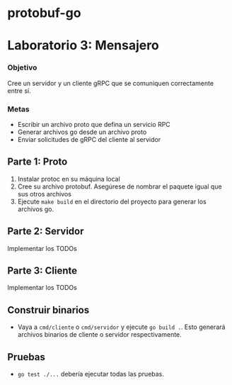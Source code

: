 # protobuf-go

# Laboratorio 3: Mensajero

### Objetivo

Cree un servidor y un cliente gRPC que se comuniquen correctamente entre sí.

### Metas

- Escribir un archivo proto que defina un servicio RPC
- Generar archivos go desde un archivo proto
- Enviar solicitudes de gRPC del cliente al servidor

<h2>Parte 1: Proto</h2>
<ol>
<li>Instalar protoc en su máquina local</li>
<li>Cree su archivo protobuf. Asegúrese de nombrar el paquete igual que sus otros archivos</li>
<li>Ejecute <code>make build</code> en el directorio del proyecto para generar los archivos go. </li>
</ol>

<h2>Parte 2: Servidor</h2>
Implementar los TODOs

<h2>Parte 3: Cliente</h2>
Implementar los TODOs

## Construir binarios

- Vaya a `cmd/cliente` o `cmd/servidor` y ejecute `go build .`. Esto generará archivos binarios de cliente o servidor respectivamente.

## Pruebas

- `go test ./...` debería ejecutar todas las pruebas.

